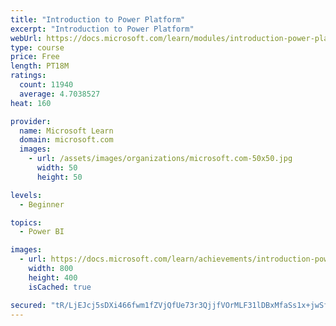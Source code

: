 ```yaml
---
title: "Introduction to Power Platform"
excerpt: "Introduction to Power Platform"
webUrl: https://docs.microsoft.com/learn/modules/introduction-power-platform/
type: course
price: Free
length: PT18M
ratings:
  count: 11940
  average: 4.7038527
heat: 160

provider:
  name: Microsoft Learn
  domain: microsoft.com
  images:
    - url: /assets/images/organizations/microsoft.com-50x50.jpg
      width: 50
      height: 50

levels:
  - Beginner

topics:
  - Power BI

images:
  - url: https://docs.microsoft.com/learn/achievements/introduction-power-platform-social.png
    width: 800
    height: 400
    isCached: true

secured: "tR/LjEJcj5sDXi466fwm1fZVjQfUe73r3QjjfVOrMLF31lDBxMfaSs1x+jwSfDknTRsxRHvaKeqV2RvXH4buL+nltzBd1k7g3wSSYyPHXUizkBUSoVYkzRq6TEoYJYQXcFQieBHqNk3L1mvBTUy/t+JdsdlXl+ku++GdT5fYGA54//ttbDSnof281iYw/ifKtOhTDg3YgKsW/PblRkoXrnVbU0oidBemgYv0Is+kfA1CZ/e35GPP3JUavo1UHeFzc47NFo4Pv5Wv/Ho8OILZ0AdOH3W7UYraXhF7r9TdIRoFkflhGHaFtiKIFnMZB0rqQGDW/JboaqHxwLNRbbkYlWRUDag+SZ2Z7a4Jr7eK1DBiNsRrPzhYSEFeeZ13O5s3eZZh7gV2tnFemyksakBO+E2ZVGo9Krn9dAtlfOdKFNU=;cMRmIfvINrZRNSGWiBT8bw=="
---
```


